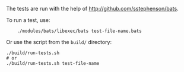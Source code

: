 The tests are run with the help of <http://github.com/sstephenson/bats>.

To run a test, use:

        ./modules/bats/libexec/bats test-file-name.bats

Or use the script from the `build/` directory:

    ./build/run-tests.sh
    # or
    ./build/run-tests.sh test-file-name
